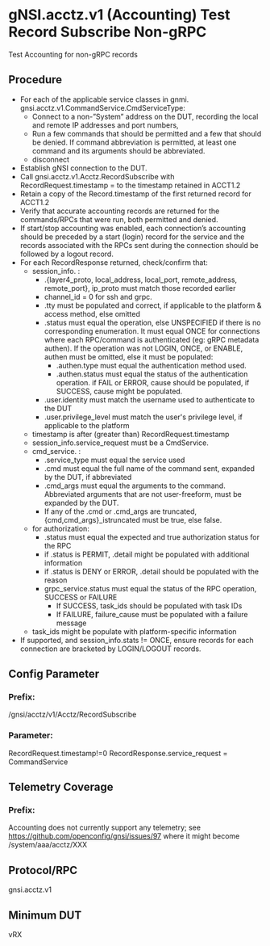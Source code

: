 # gNSI.acctz.v1 (Accounting) Test Record Subscribe Non-gRPC

Test Accounting for non-gRPC records

## Procedure

- For each of the applicable service classes in gnmi. gnsi.acctz.v1.CommandService.CmdServiceType:
	- Connect to a non-”System” address on the DUT, recording the local and remote IP addresses and port numbers,
	- Run a few commands that should be permitted and a few that should be denied. If command abbreviation is permitted, at least one command and its arguments should be abbreviated.
	- disconnect
- Establish gNSI connection to the DUT.
- Call gnsi.acctz.v1.Acctz.RecordSubscribe with RecordRequest.timestamp = to the timestamp retained in ACCT1.2
- Retain a copy of the Record.timestamp of the first returned record for ACCT1.2
- Verify that accurate accounting records are returned for the commands/RPCs that were run, both permitted and denied.
- If start/stop accounting was enabled, each connection’s accounting should be preceded by a start (login) record for the service and the records associated with the RPCs sent during the connection should be followed by a logout record.
- For each RecordResponse returned, check/confirm that:
	- session_info. :
		- .{layer4_proto, local_address, local_port, remote_address, remote_port}, ip_proto must match those recorded earlier
		- channel_id = 0 for ssh and grpc.
		- .tty must be populated and correct, if applicable to the platform & access method, else omitted
		- .status must equal the operation, else UNSPECIFIED if there is no corresponding enumeration.  It must equal ONCE for connections where each RPC/command is authenticated (eg: gRPC metadata authen).  If the operation was not LOGIN, ONCE, or ENABLE, authen must be omitted, else it must be populated:
			- .authen.type must equal the authentication method used.
			- .authen.status must equal the status of the authentication operation.  if FAIL or ERROR, cause should be populated, if SUCCESS, cause might be populated.
		- .user.identity must match the username used to authenticate to the DUT
		- .user.privilege_level must match the user's privilege level, if applicable to the platform
	- timestamp is after (greater than) RecordRequest.timestamp
	- session_info.service_request must be a CmdService.
	- cmd_service. : 
		- .service_type must equal the service used
		- .cmd must equal the full name of the command sent, expanded by the DUT, if abbreviated
		- .cmd_args must equal the arguments to the command.  Abbreviated arguments that are not user-freeform, must be expanded by the DUT.
		- If any of the .cmd or .cmd_args are truncated, {cmd,cmd_args}_istruncated must be true, else false.
	- for authorization:
		- .status must equal the expected and true authorization status for the RPC
		- if .status is PERMIT, .detail  might be populated with additional information
		- if .status is DENY or ERROR, .detail should be populated with the reason
		- grpc_service.status must equal the status of the RPC operation, SUCCESS or FAILURE
			- If SUCCESS, task_ids should be populated with task IDs
			- If FAILURE, failure_cause must be populated with a failure message
	- task_ids might be populate with platform-specific information
- If supported, and session_info.stats != ONCE, ensure records for each connection are bracketed by LOGIN/LOGOUT records.


## Config Parameter
### Prefix:
/gnsi/acctz/v1/Acctz/RecordSubscribe

### Parameter:
RecordRequest.timestamp!=0
RecordResponse.service_request = CommandService

## Telemetry Coverage
### Prefix:
Accounting does not currently support any telemetry; see https://github.com/openconfig/gnsi/issues/97 where it might become /system/aaa/acctz/XXX

## Protocol/RPC
gnsi.acctz.v1

## Minimum DUT
vRX
